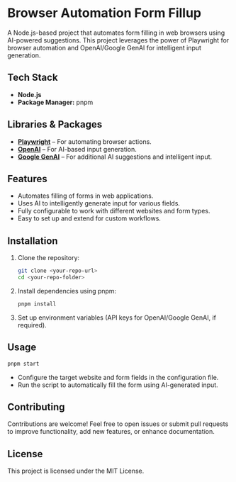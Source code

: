 # Browser Automation Form Fillup

A Node.js-based project that automates form filling in web browsers using AI-powered suggestions. This project leverages the power of Playwright for browser automation and OpenAI/Google GenAI for intelligent input generation.

## Tech Stack

- **Node.js**  
- **Package Manager:** pnpm  

## Libraries & Packages

- **[Playwright](https://playwright.dev/)** – For automating browser actions.  
- **[OpenAI](https://www.npmjs.com/package/openai)** – For AI-based input generation.  
- **[Google GenAI](https://developers.google.com/)** – For additional AI suggestions and intelligent input.  

## Features

- Automates filling of forms in web applications.  
- Uses AI to intelligently generate input for various fields.  
- Fully configurable to work with different websites and form types.  
- Easy to set up and extend for custom workflows.  

## Installation

1. Clone the repository:  
   ```bash
   git clone <your-repo-url>
   cd <your-repo-folder>
   ```

2. Install dependencies using pnpm:  
   ```bash
   pnpm install
   ```

3. Set up environment variables (API keys for OpenAI/Google GenAI, if required).  

## Usage

```bash
pnpm start
```

- Configure the target website and form fields in the configuration file.  
- Run the script to automatically fill the form using AI-generated input.  

## Contributing

Contributions are welcome! Feel free to open issues or submit pull requests to improve functionality, add new features, or enhance documentation.  

## License

This project is licensed under the MIT License.

